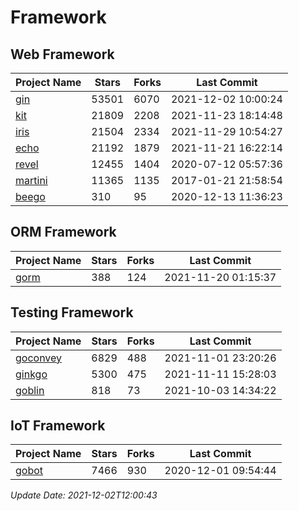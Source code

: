 # Framework

## Web Framework
| Project Name | Stars | Forks | Last Commit |
| ------------ | ----- | ----- | ----------- |
| [gin](https://github.com/gin-gonic/gin) | 53501 | 6070 | 2021-12-02 10:00:24 |
| [kit](https://github.com/go-kit/kit) | 21809 | 2208 | 2021-11-23 18:14:48 |
| [iris](https://github.com/kataras/iris) | 21504 | 2334 | 2021-11-29 10:54:27 |
| [echo](https://github.com/labstack/echo) | 21192 | 1879 | 2021-11-21 16:22:14 |
| [revel](https://github.com/revel/revel) | 12455 | 1404 | 2020-07-12 05:57:36 |
| [martini](https://github.com/go-martini/martini) | 11365 | 1135 | 2017-01-21 21:58:54 |
| [beego](https://github.com/astaxie/beego) | 310 | 95 | 2020-12-13 11:36:23 |

## ORM Framework
| Project Name | Stars | Forks | Last Commit |
| ------------ | ----- | ----- | ----------- |
| [gorm](https://github.com/jinzhu/gorm) | 388 | 124 | 2021-11-20 01:15:37 |

## Testing Framework
| Project Name | Stars | Forks | Last Commit |
| ------------ | ----- | ----- | ----------- |
| [goconvey](https://github.com/smartystreets/goconvey) | 6829 | 488 | 2021-11-01 23:20:26 |
| [ginkgo](https://github.com/onsi/ginkgo) | 5300 | 475 | 2021-11-11 15:28:03 |
| [goblin](https://github.com/franela/goblin) | 818 | 73 | 2021-10-03 14:34:22 |

## IoT Framework
| Project Name | Stars | Forks | Last Commit |
| ------------ | ----- | ----- | ----------- |
| [gobot](https://github.com/hybridgroup/gobot) | 7466 | 930 | 2020-12-01 09:54:44 |

*Update Date: 2021-12-02T12:00:43*
